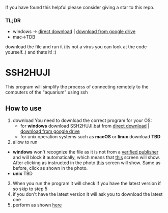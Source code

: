If you have found this helpful please consider giving a star to this repo.

### TL;DR
* windows -> [direct download](https://drive.google.com/uc?id=1hkBqrLU2-eAzgEorxvu-8pvpuCb0CfZi&export=download) | [download from google drive](https://drive.google.com/file/d/1hkBqrLU2-eAzgEorxvu-8pvpuCb0CfZi/view?usp=sharing)
* mac->TDB

download the file and run it (its not a virus you can look at the code yourself..) and thats it! :)

# SSH2HUJI
This program will simplify the process of connecting remotely to the computers of the "aquarium" using ssh
## How to use
 1. download
	You need to download the correct program for your OS:
	* for **windows**  download SSH2HUJI.bat from [direct download](https://drive.google.com/uc?id=1hkBqrLU2-eAzgEorxvu-8pvpuCb0CfZi&export=download) | [download from google drive](https://drive.google.com/file/d/1hkBqrLU2-eAzgEorxvu-8pvpuCb0CfZi/view?usp=sharing)
	* for unix operation systems such as **macOS** or **linux** download **TBD**
 2. allow to run
* **windows** won't recognize the file as it is not from a [verified publisher](https://docs.microsoft.com/en-us/azure/active-directory/develop/publisher-verification-overview) and will block it automatically, which means that [this](https://drive.google.com/file/d/1HjxKAkaky2p2qsgMe5aruNKIXg48kuzA/view?usp=sharing) screen will show. After clicking as instructed in the photo [this](https://drive.google.com/file/d/166RVmMn9wJhNPSsLN2bpM3AYZpIuEbxJ/view?usp=sharing) screen will show. Same as before, click as shown in the photo.
* **unix** TBD
 3. When you run the program it will check if you have the latest version if so skip to step 5
 4. if you don't have the latest version it will ask you to download the latest one
 5. perform as shown [here](https://drive.google.com/file/d/1ydj3n0TK4lVcsq9aA4B5LElmDrX4Vw4r/view?usp=sharing)